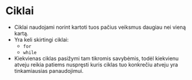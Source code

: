 # Ciklai

- Ciklai naudojami norint kartoti tuos pačius veiksmus daugiau nei vieną kartą.
- Yra keli skirtingi ciklai:
  - `for`
  - `while`
- Kiekvienas ciklas pasižymi tam tikromis savybėmis, todėl kiekvienu atveju reikia patiems nuspręsti kuris ciklas tuo konkrečiu atveju yra tinkamiausias panaudojimui.
